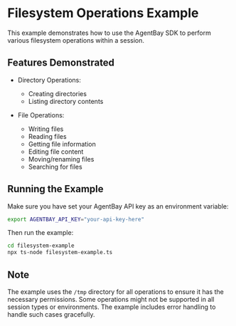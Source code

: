 # Filesystem Operations Example

This example demonstrates how to use the AgentBay SDK to perform various filesystem operations within a session.

## Features Demonstrated

- Directory Operations:
  - Creating directories
  - Listing directory contents

- File Operations:
  - Writing files
  - Reading files
  - Getting file information
  - Editing file content
  - Moving/renaming files
  - Searching for files

## Running the Example

Make sure you have set your AgentBay API key as an environment variable:

```bash
export AGENTBAY_API_KEY="your-api-key-here"
```

Then run the example:

```bash
cd filesystem-example
npx ts-node filesystem-example.ts
```

## Note

The example uses the `/tmp` directory for all operations to ensure it has the necessary permissions. Some operations might not be supported in all session types or environments. The example includes error handling to handle such cases gracefully.
